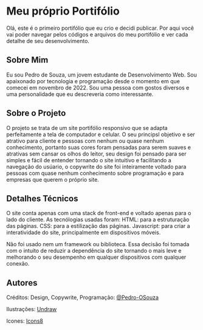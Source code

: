 # Meu próprio Portifólio

Olá, este é o primeiro portifólio que eu crio e decidi publicar. Por aqui você vai poder navegar pelos códigos e arquivos do meu portifólio e ver cada detalhe de seu desenvolvimento.


## Sobre Mim

 Eu sou Pedro de Souza, um jovem estudante de Desenvolvimento Web. Sou apaixonado por tecnologia e programação desde o momento em que comecei em novembro de 2022. Sou uma pessoa com gostos diversos e uma personalidade que eu descreveria como interessante. 
## Sobre o Projeto

O projeto se trata de um site portifólio responsivo que se adapta perfeitamente a tela de computador e celular. O seu principsl objetivo e ser atrativo para cliente e pessoas com nenhum ou quase nenhum conhecimento, portanto suas cores foram pensadas para serem suaves e atrativas sem cansar os olhos do leitor, seu design foi pensado para ser simples e fácil de entender tornando o site intuitivo e facilitando a navegação do usúario, o copywrite do site foi inteiramente voltado para pessoas com quase nenhum conhecimento sobre programação e para empresas que querem o próprio site.
## Detalhes Técnicos

O site conta apenas com uma stack de front-end e voltado apenas para o lado do cliente.
As tecnólogias usadas foram:
HTML: para a estruturação das páginas.
CSS: para a estilização das páginas.
Javascript: para criar a interatividade do site, principalmente em dispositivos móveis.

Não foi usado nem um framework ou biblioteca. Essa decisão foi tomada com o intuito de reduzir a dependência do site tornando o mais leve e melhorando o seu desempenho em qualquer dispositivos com qualquer conexão.
## Autores

Créditos:
Design, Copywrite, Programação:
[@Pedro-OSouza](https://www.github.com/Pedro-OSouza)

Ilustrações: [Undraw](https://www.undraw.co/)

Icones: [Icons8](https://icons8.com.br/icons)
